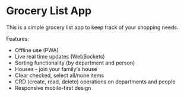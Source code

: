 # Grocery List App 

This is a simple grocery list app to keep track of your shopping needs.

Features:
* Offline use (PWA)
* Live real time updates (WebSockets)
* Sorting functionality (by department and person)
* Houses - join your family's house
* Clear checked, select all/none items
* CRD (create, read, delete) operations on departments and people 
* Responsive mobile-first design